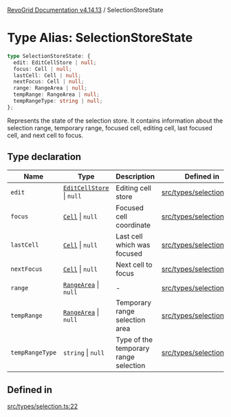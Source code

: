 [RevoGrid Documentation v4.14.13](README.md) / SelectionStoreState

# Type Alias: SelectionStoreState

```ts
type SelectionStoreState: {
  edit: EditCellStore | null;
  focus: Cell | null;
  lastCell: Cell | null;
  nextFocus: Cell | null;
  range: RangeArea | null;
  tempRange: RangeArea | null;
  tempRangeType: string | null;
};
```

Represents the state of the selection store.
It contains information about the selection range, temporary range,
focused cell, editing cell, last focused cell, and next cell to focus.

## Type declaration

| Name | Type | Description | Defined in |
| ------ | ------ | ------ | ------ |
| `edit` | [`EditCellStore`](Interface.EditCellStore.md) \| `null` | Editing cell store | [src/types/selection.ts:39](https://github.com/revolist/revogrid/blob/4eff1607ca8ee7d75f31750c713182488767268a/src/types/selection.ts#L39) |
| `focus` | [`Cell`](Interface.Cell.md) \| `null` | Focused cell coordinate | [src/types/selection.ts:35](https://github.com/revolist/revogrid/blob/4eff1607ca8ee7d75f31750c713182488767268a/src/types/selection.ts#L35) |
| `lastCell` | [`Cell`](Interface.Cell.md) \| `null` | Last cell which was focused | [src/types/selection.ts:43](https://github.com/revolist/revogrid/blob/4eff1607ca8ee7d75f31750c713182488767268a/src/types/selection.ts#L43) |
| `nextFocus` | [`Cell`](Interface.Cell.md) \| `null` | Next cell to focus | [src/types/selection.ts:47](https://github.com/revolist/revogrid/blob/4eff1607ca8ee7d75f31750c713182488767268a/src/types/selection.ts#L47) |
| `range` | [`RangeArea`](TypeAlias.RangeArea.md) \| `null` | - | [src/types/selection.ts:23](https://github.com/revolist/revogrid/blob/4eff1607ca8ee7d75f31750c713182488767268a/src/types/selection.ts#L23) |
| `tempRange` | [`RangeArea`](TypeAlias.RangeArea.md) \| `null` | Temporary range selection area | [src/types/selection.ts:27](https://github.com/revolist/revogrid/blob/4eff1607ca8ee7d75f31750c713182488767268a/src/types/selection.ts#L27) |
| `tempRangeType` | `string` \| `null` | Type of the temporary range selection | [src/types/selection.ts:31](https://github.com/revolist/revogrid/blob/4eff1607ca8ee7d75f31750c713182488767268a/src/types/selection.ts#L31) |

## Defined in

[src/types/selection.ts:22](https://github.com/revolist/revogrid/blob/4eff1607ca8ee7d75f31750c713182488767268a/src/types/selection.ts#L22)
